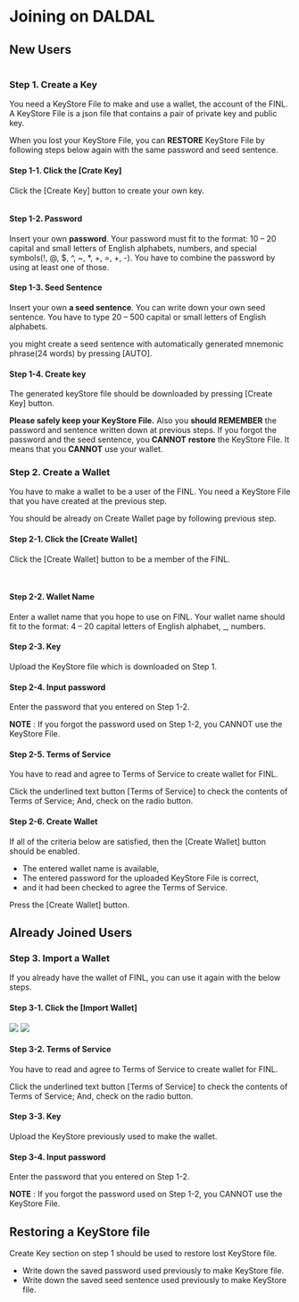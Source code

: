 # Joining on DALDAL

## New Users

<figure><img src="../../../../.gitbook/assets/image (5).png" alt=""><figcaption></figcaption></figure>

### Step 1. Create a Key

You need a KeyStore File to make and use a wallet, the account of the FINL. A KeyStore File is a json file that contains a pair of private key and public key.&#x20;

When you lost your KeyStore File, you can **RESTORE** KeyStore File by following steps below again with the same password and seed sentence.

#### Step 1-1. Click the \[Crate Key]

Click the \[Create Key] button to create your own key.

<figure><img src="../../../../.gitbook/assets/image (4) (2).png" alt=""><figcaption></figcaption></figure>

#### Step 1-2. Password

Insert your own **password**. Your password must fit to the format: 10 – 20 capital and small letters of English alphabets, numbers, and special symbols(!, @, $, ^, \~, \*, +, =, +, -). You have to combine the password by using at least one of those.

#### Step 1-3. Seed Sentence

Insert your own **a seed sentence**. You can write down your own seed sentence. You have to type 20 – 500 capital or small letters of English alphabets.

you might create a seed sentence with automatically generated mnemonic phrase(24 words) by pressing \[AUTO].

#### Step 1-4. Create key

The generated keyStore file should be downloaded by pressing \[Create Key] button.&#x20;

**Please safely keep your KeyStore File.** Also you **should REMEMBER** the password and sentence written down at previous steps. If you forgot the password and the seed sentence, you **CANNOT** **restore** the KeyStore File. It means that you **CANNOT** use your wallet.

### Step 2. Create a Wallet

You have to make a wallet to be a user of the FINL. You need a KeyStore File that you have created at the previous step.

You should be already on Create Wallet page by following previous step.

#### Step 2-1. Click the \[Create Wallet]

Click the \[Create Wallet] button to be a member of the FINL.

<img src="../../../../.gitbook/assets/image (3) (2).png" alt="" data-size="original">  <img src="../../../../.gitbook/assets/image (1) (1) (2).png" alt="" data-size="original">

#### Step 2-2. Wallet Name

Enter a wallet name that you hope to use on FINL. Your wallet name should fit to the format: 4 – 20 capital letters of English alphabet, \_, numbers.

#### Step 2-3. Key

Upload the KeyStore file which is downloaded on Step 1.

#### Step 2-4. Input password

Enter the password that you entered on Step 1-2.

**NOTE** : If you forgot the password used on Step 1-2, you CANNOT use the KeyStore File.

#### Step 2-5. Terms of Service

You have to read and agree to Terms of Service to create wallet for FINL.&#x20;

Click the underlined text button \[Terms of Service] to check the contents of Terms of Service; And, check on the radio button.

#### Step 2-6. Create Wallet

If all of the criteria below are satisfied, then the \[Create Wallet] button should be enabled.

* The entered wallet name is available,&#x20;
* The entered password for the uploaded KeyStore File is correct,&#x20;
* and it had been checked to agree the Terms of Service.

Press the \[Create Wallet] button.



## Already Joined Users

### Step 3. Import a Wallet

If you already have the wallet of FINL, you can use it again with the below steps.

#### Step 3-1. Click the \[Import Wallet]

![](<../../../../.gitbook/assets/image (8) (1).png>)   ![](<../../../../.gitbook/assets/image (6) (1).png>)

#### Step 3-2. Terms of Service

You have to read and agree to Terms of Service to create wallet for FINL.&#x20;

Click the underlined text button \[Terms of Service] to check the contents of Terms of Service; And, check on the radio button.

#### Step 3-3. Key

Upload the KeyStore previously used to make the wallet.

#### Step 3-4. Input password

Enter the password that you entered on Step 1-2.

**NOTE** : If you forgot the password used on Step 1-2, you CANNOT use the KeyStore File.



## Restoring a KeyStore file

Create Key section on step 1 should be used to restore lost KeyStore file.

* Write down the saved password used previously to make KeyStore file.
* Write down the saved seed sentence used previously to make KeyStore file.&#x20;

